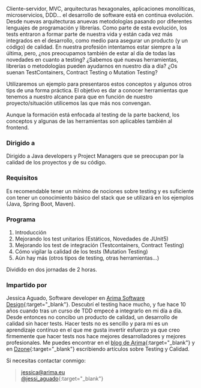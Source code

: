 Cliente-servidor, MVC, arquitecturas hexagonales, aplicaciones monolíticas, microservicios, DDD… el desarrollo de software está en continua evolución. Desde nuevas arquitecturas anuevas metodologías pasando por diferentes lenguajes de programación y librerías. Como parte de esta evolución, los tests entraron a formar parte de nuestra vida y están cada vez más integrados en el desarrollo, como medio para asegurar un producto (y un código) de calidad.
En nuestra profesión intentamos estar siempre a la última, pero, ¿nos preocupamos también de estar al día de todas las novedades en cuanto a testing? ¿Sabemos qué nuevas herramientas, librerías o metodologías pueden ayudarnos en nuestro día a día? ¿Os suenan TestContainers, Contract Testing o Mutation Testing?

Utilizaremos un ejemplo para presentaros estos conceptos y algunos otros tips de una forma práctica. El objetivo es dar a conocer herramientas que tenemos a nuestro alcance para que en función de nuestro proyecto/situación utilicemos las que más nos convengan.

Aunque la formación está enfocada al testing de la parte backend, los conceptos y algunas de las herramientas son aplicables también al frontend.

### Dirigido a
Dirigido a Java developers y Project Managers que se preocupan por la calidad de los proyectos y de su código.

### Requisitos
Es recomendable tener un mínimo de nociones sobre testing y es suficiente con tener un conocimiento básico del stack que se utilizará en los ejemplos (Java, Spring Boot, Maven).

### Programa
1. Introducción
2. Mejorando los test unitarios (Estáticos, Novedades de JUnit5)
3. Mejorando los test de integración (Testcontainers, Contract Testing)
4. Cómo vigilar la calidad de los tests (Mutation Testing)
5. Aún hay más (otros tipos de testing, otras herramientas...)

Dividido en dos jornadas de 2 horas.

 

### Impartido por
Jessica Aguado, Software developer en [Arima Software Design](https://www.arima.eu/es/){:target="_blank"}.
Descubrí el testing hace mucho, y fue hace 10 años cuando tras un curso de TDD empecé a integrarlo en mi día a día. Desde entonces no concibo un producto de calidad, un desarrollo de calidad sin hacer tests.
Hacer tests no es sencillo y para mi es un aprendizaje contínuo en el que me gusta invertir esfuerzo ya que creo firmemente que hacer tests nos hace mejores desarrolladores y mejores profesionales. 
Me puedes encontrar en el [blog de Arima](https://blog.arima.eu/){:target="_blank"} y en [Dzone](https://dzone.com/users/4414016/jessicaas.html){:target="_blank"} escribiendo artículos sobre Testing y Calidad.

Si necesitas contactar conmigo:
><i class="fas fa-envelope"></i> jessica@arima.eu  
><i class="fab fa-twitter"></i> [@jessi_aguado](https://twitter.com/jessi_aguado){:target="_blank"}   